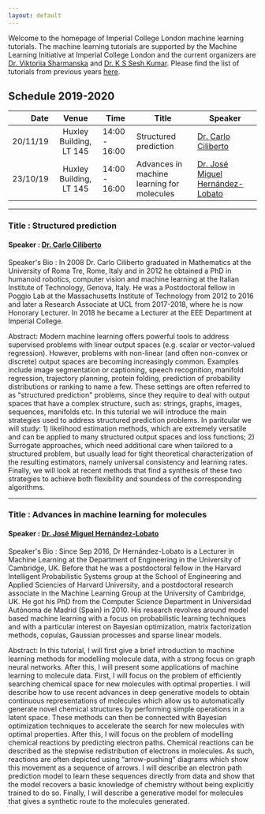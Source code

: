 ```yaml
---
layout: default
---
```


Welcome to the homepage of Imperial College London machine learning tutorials. The machine learning tutorials are supported by the Machine Learning Initiative at Imperial College London and the current organizers are [Dr. Viktoriia Sharmanska](https://ilovevisiondata.wixsite.com/viktoriia) and [Dr. K S Sesh Kumar](https://seshkumar.github.io/).
Please find the list of tutorials from previous years [here](https://imperialcollegelondon.github.io/machine-learning-tutorials/past).

## Schedule 2019-2020

| Date      |  Venue  | Time | Title | Speaker
|----------:|:---------:|------|-------|-------|
| 20/11/19 |Huxley Building, LT 145 | 14:00 - 16:00 | Structured prediction | [Dr. Carlo Ciliberto](https://cciliber.github.io/)|
| 23/10/19 |Huxley Building, LT 145 | 14:00 - 16:00 | Advances in machine learning for molecules | [Dr. José Miguel Hernández-Lobato](https://jmhl.org)|

-----------

### Title : Structured prediction

#### Speaker : [Dr. Carlo Ciliberto](https://cciliber.github.io/)

Speaker's Bio : In 2008 Dr. Carlo Ciliberto graduated in Mathematics at the University of Roma Tre, Rome, Italy and in 2012 he obtained a PhD in humanoid robotics, computer vision and machine learning at the Italian Institute of Technology, Genova, Italy. He was a Postdoctoral fellow in Poggio Lab at the Massachusetts Institute of Technology from 2012 to 2016 and later a Research Associate at UCL from 2017-2018, where he is now Honorary Lecturer. In 2018 he became a Lecturer at the EEE Department at Imperial College.  

Abstract:  Modern machine learning offers powerful tools to address supervised problems with linear output spaces (e.g. scalar or vector-valued regression). However, problems with non-linear (and often non-convex or discrete) output spaces are becoming increasingly common. Examples include image segmentation or captioning, speech recognition, manifold regression, trajectory planning, protein folding, prediction of probability distributions or ranking to name a few. These settings are often referred to as "structured prediction" problems, since they require to deal with output spaces that have a complex structure, such as: strings, graphs, images, sequences, manifolds etc. In this tutorial we will introduce the main strategies used to address structured prediction problems. In paritcular we will study: 1) likelihood estimation methods, which are extremely versatile and can be applied to many structured output spaces and loss functions; 2) Surrogate approaches, which need additional care when tailored to a structured problem, but usually lead for tight theoretical characterization of the resulting estimators, namely universal consistency and learning rates. Finally, we will look at recent methods that find a synthesis of these two strategies to achieve both flexibility and soundess of the corresponding algorithms. 


-----------

### Title : Advances in machine learning for molecules

#### Speaker : [Dr. José Miguel Hernández-Lobato](https://jmhl.org)

Speaker's Bio : Since Sep 2016, Dr Hernández-Lobato is a Lecturer in Machine Learning at
the Department of Engineering in the University of Cambridge, UK. Before
that he was a postdoctoral fellow in the Harvard Intelligent
Probabilistic Systems group at the School of Engineering and Applied
Sciencies of Harvard University, and a postdoctoral research associate
in the Machine Learning Group at the University of Cambridge, UK. He got
his PhD from the Computer Science Department in Universidad Autónoma de
Madrid (Spain) in 2010. His research revolves around model based machine
learning with a focus on probabilistic learning techniques and with a
particular interest on Bayesian optimization, matrix factorization
methods, copulas, Gaussian processes and sparse linear models.

Abstract: In this tutorial, I will first give a brief introduction to machine
learning methods for modelling molecule data, with a strong focus on
graph neural networks. After this, I will present some applications of
machine learning to molecule data. First, I will focus on the problem of
efficiently searching chemical space for new molecules with optimal
properties. I will describe how to use recent advances in deep
generative models to obtain continuous representations of molecules
which allow us to automatically generate novel chemical structures by
performing simple operations in a latent space. These methods can then
be connected with Bayesian optimization techniques to accelerate the
search for new molecules with optimal properties. After this, I will
focus on the problem of modelling chemical reactions by predicting
electron paths. Chemical reactions can be described as the stepwise
redistribution of electrons in molecules. As such, reactions are often
depicted using “arrow-pushing” diagrams which show this movement as a
sequence of arrows. I will describe an electron path prediction model to
learn these sequences directly from data and show that the model
recovers a basic knowledge of chemistry without being explicitly trained
to do so. Finally, I will describe a generative model for molecules that
gives a synthetic route to the molecules generated.

